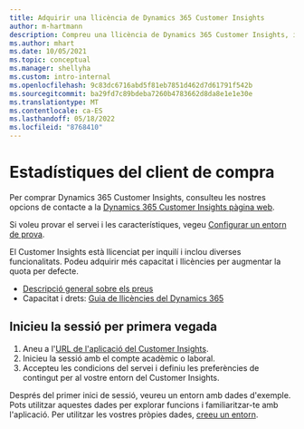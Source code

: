 ```yaml
---
title: Adquirir una llicència de Dynamics 365 Customer Insights
author: m-hartmann
description: Compreu una llicència de Dynamics 365 Customer Insights, inicieu la sessió i familiaritzeu-se amb l'aplicació.
ms.author: mhart
ms.date: 10/05/2021
ms.topic: conceptual
ms.manager: shellyha
ms.custom: intro-internal
ms.openlocfilehash: 9c83dc6716abd5f81eb7851d462d7d61791f542b
ms.sourcegitcommit: ba29fd7c89bdeba7260b4783662d8da8e1e1e30e
ms.translationtype: MT
ms.contentlocale: ca-ES
ms.lasthandoff: 05/18/2022
ms.locfileid: "8768410"
---
```

# <a name="purchase-customer-insights"></a>Estadístiques del client de compra

Per comprar Dynamics 365 Customer Insights, consulteu les nostres opcions de contacte a la [Dynamics 365 Customer Insights pàgina web](https://dynamics.microsoft.com/ai/customer-insights/).

Si voleu provar el servei i les característiques, vegeu [Configurar un entorn de prova](trial-signup.md).

El Customer Insights està llicenciat per inquilí i inclou diverses funcionalitats. Podeu adquirir més capacitat i llicències per augmentar la quota per defecte.
- [Descripció general sobre els preus](https://dynamics.microsoft.com/ai/customer-insights/pricing/)
- Capacitat i drets: [Guia de llicències del Dynamics 365](https://go.microsoft.com/fwlink/?LinkId=866544)

## <a name="sign-in-for-the-first-time"></a>Inicieu la sessió per primera vegada

1. Aneu a l'[URL de l'aplicació del Customer Insights](https://home.ci.ai.dynamics.com).
1. Inicieu la sessió amb el compte acadèmic o laboral.
1. Accepteu les condicions del servei i definiu les preferències de contingut per al vostre entorn del Customer Insights.

Després del primer inici de sessió, veureu un entorn amb dades d'exemple. Pots utilitzar aquestes dades per explorar funcions i familiaritzar-te amb l'aplicació. Per utilitzar les vostres pròpies dades, [creeu un entorn](create-environment.md).
